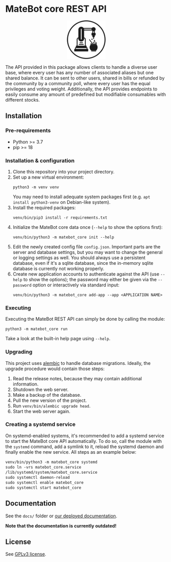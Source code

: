 # MateBot core REST API

<p align="center">
   <img width="120px" src="https://raw.githubusercontent.com/hopfenspace/MateBot/dev/static/img/matebot_alpha_1024.png" alt="MateBot core REST API logo" />
</p>

The API provided in this package allows clients to handle a diverse user base,
where every user has any number of associated aliases but one shared balance.
It can be sent to other users, shared in bills or refunded by the community
by a community poll, where every user has the equal privileges and voting
weight. Additionally, the API provides endpoints to easily consume any
amount of predefined but modifiable consumables with different stocks.

## Installation

### Pre-requirements

- Python >= 3.7
- pip >= 18

### Installation & configuration

1. Clone this repository into your project directory.
2. Set up a new virtual environment:
   ```shell
   python3 -m venv venv
   ```
   You may need to install adequate system packages first
   (e.g. `apt install python3-venv` on Debian-like system).
3. Install the required packages:
   ```shell
   venv/bin/pip3 install -r requirements.txt
   ```
4. Initialize the MateBot core data once (`--help` to show the options first):
   ```shell
   venv/bin/python3 -m matebot_core init --help
   ```
5. Edit the newly created config file `config.json`. Important parts
   are the server and database settings, but you may want to change
   the general or logging settings as well. You should always use
   a persistent database, even if it's a sqlite database, since the
   in-memory sqlite database is currently not working properly.
6. Create new application accounts to authenticate against the API
   (use `--help` to show the options); the password may either be given
   via the `--password` option or interactively via standard input:
   ```shell
   venv/bin/python3 -m matebot_core add-app --app <APPLICATION NAME>
   ```

### Executing

Executing the MateBot REST API can simply be done by calling the module:
```shell
python3 -m matebot_core run
```
Take a look at the built-in help page using `--help`.

### Upgrading

This project uses [alembic](https://alembic.sqlalchemy.org) to handle database
migrations. Ideally, the upgrade procedure would contain those steps:

1. Read the release notes, because they may contain additional information.
2. Shutdown the web server.
3. Make a backup of the database.
4. Pull the new version of the project.
5. Run `venv/bin/alembic upgrade head`.
6. Start the web server again.

### Creating a systemd service

On systemd-enabled systems, it's recommended to add a systemd service to
start the MateBot core API automatically. To do so, call the module with
the `systemd` command, add a symlink to it, reload the systemd daemon
and finally enable the new service. All steps as an example below:

```shell
venv/bin/python3 -m matebot_core systemd
sudo ln -vrs matebot_core.service /lib/systemd/system/matebot_core.service
sudo systemctl daemon-reload
sudo systemctl enable matebot_core
sudo systemctl start matebot_core
```

## Documentation

See the `docs/` folder or [our deployed documentation](https://docs.hopfenspace.org/matebot).

**Note that the documentation is currently outdated!**

## License

See [GPLv3 license](LICENSE).

